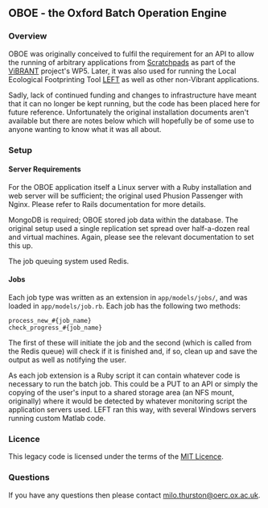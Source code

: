 ## OBOE - the Oxford Batch Operation Engine

### Overview

OBOE was originally conceived to fulfil the requirement for an API to allow the running of arbitrary applications from [Scratchpads](http://scratchpads.eu) as part of the [ViBRANT](http://vbrant.eu) project's WP5. Later, it was also used for running the Local Ecological Footprinting Tool [LEFT](https://www.left.ox.ac.uk) as well as other non-Vibrant applications. 

Sadly, lack of continued funding and changes to infrastructure have meant that it can no longer be kept running, but the code has been placed here for future reference. Unfortunately the original installation documents aren't available but there are notes below which will hopefully be of some use to anyone wanting to know what it was all about.

### Setup

#### Server Requirements

For the OBOE application itself a Linux server with a Ruby installation and web server will be sufficient; the original used Phusion Passenger with Nginx. Please refer to Rails documentation for more details.

MongoDB is required; OBOE stored job data within the database. The original setup used a single replication set spread over half-a-dozen real and virtual machines. Again, please see the relevant documentation to set this up. 

The job queuing system used Redis. 

####  Jobs

Each job type was written as an extension in `app/models/jobs/`, and was loaded in `app/models/job.rb`. Each job has the following two methods:

    process_new_#{job_name}
    check_progress_#{job_name}

The first of these will initiate the job and the second (which is called from the Redis queue) will check if it is finished and, if so, clean up and save the output as well as notifying the user. 

As each job extension is a Ruby script it can contain whatever code is necessary to run the batch job. This could be a PUT to an API or simply the copying of the user's input to a shared storage area (an NFS mount, originally) where it would be detected by whatever monitoring script the application servers used. LEFT ran this way, with several Windows servers running custom Matlab code. 

### Licence

This legacy code is licensed under the terms of the [MIT Licence](https://opensource.org/licenses/MIT).


### Questions

If you have any questions then please contact <milo.thurston@oerc.ox.ac.uk>.
